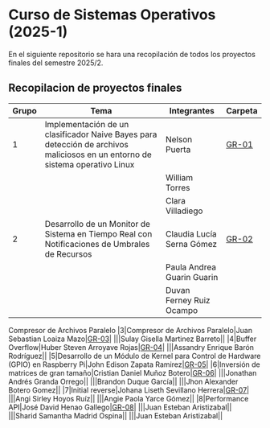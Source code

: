# Curso de Sistemas Operativos (2025-1)

En el siguiente repositorio se hara una recopilación de todos los proyectos finales del semestre 2025/2. 

## Recopilacion de proyectos finales

|Grupo|Tema|Integrantes|Carpeta|
|---|---|---|---|
|1|Implementación de un clasificador Naive Bayes para detección de archivos maliciosos en un entorno de sistema operativo Linux|Nelson Puerta |[GR-01](GR-01/)|
|||William Torres||
|||Clara Villadiego||
|2|Desarrollo de un Monitor de Sistema en Tiempo Real con Notificaciones de Umbrales de Recursos|Claudia Lucía Serna Gómez|[GR-02](GR-02/)|
|||Paula Andrea Guarin Guarin||
|||Duvan Ferney Ruiz Ocampo||
Compresor de Archivos Paralelo
|3|Compresor de Archivos Paralelo|Juan Sebastian Loaiza Mazo|[GR-03](GR-03/)|
|||Sulay Gisella Martinez Barreto||
|4|Buffer Overflow|Huber Steven Arroyave Rojas|[GR-04](GR-04/)|
|||Assandry Enrique Barón Rodríguez||
|5|Desarrollo de un Módulo de Kernel para Control de Hardware (GPIO) en Raspberry Pi|John Edison Zapata Ramirez|[GR-05](GR-05/)|
|6|Inversión de matrices de gran tamaño|Cristian Daniel Muñoz Botero|[GR-06](GR-06/)|
|||Jonathan Andrés Granda Orrego||
|||Brandon Duque García||
|||Jhon Alexander Botero Gomez||
|7|Initial reverse|Johana Liseth Sevillano Herrera|[GR-07](GR-07/)|
|||Angi Sirley Hoyos Ruíz||
|||Angie Paola Yarce Gómez||
|8|Performance API|José David Henao Gallego|[GR-08](GR-08/)|
|||Juan Esteban Aristizabal||
|||Sharid Samantha Madrid Ospina||
|||Juan Esteban Aristizabal||